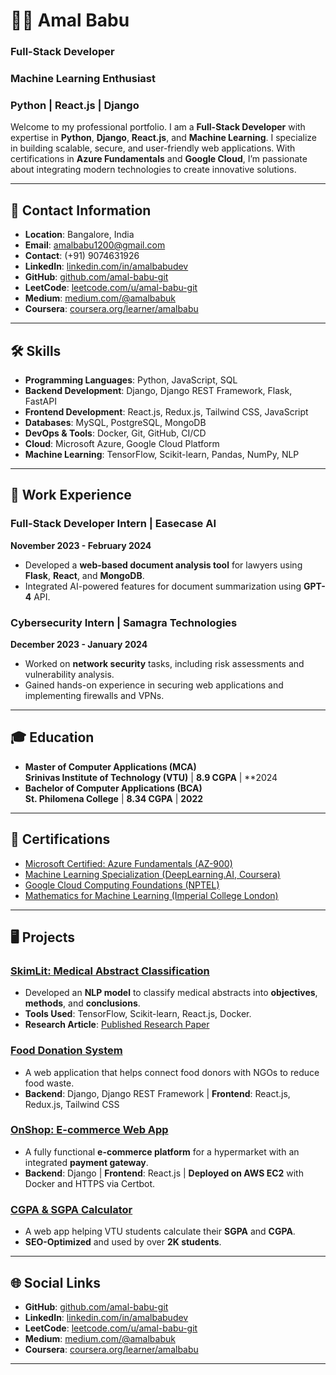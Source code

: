 # 👨‍💻 Amal Babu  
### Full-Stack Developer  
### Machine Learning Enthusiast  
### Python | React.js | Django


Welcome to my professional portfolio. I am a **Full-Stack Developer** with expertise in **Python**, **Django**, **React.js**, and **Machine Learning**. I specialize in building scalable, secure, and user-friendly web applications. With certifications in **Azure Fundamentals** and **Google Cloud**, I’m passionate about integrating modern technologies to create innovative solutions.

---

## 📍 Contact Information

- **Location**: Bangalore, India
- **Email**: [amalbabu1200@gmail.com](mailto:amalbabu1200@gmail.com)
- **Contact**: (+91) 9074631926
- **LinkedIn**: <a href="https://www.linkedin.com/in/amalbabudev" target="_blank">linkedin.com/in/amalbabudev</a>
- **GitHub**: <a href="https://github.com/amal-babu-git" target="_blank">github.com/amal-babu-git</a>
- **LeetCode**: <a href="https://leetcode.com/u/amal-babu-git" target="_blank">leetcode.com/u/amal-babu-git</a>
- **Medium**: <a href="https://medium.com/@amalbabuk" target="_blank">medium.com/@amalbabuk</a>
- **Coursera**: <a href="https://www.coursera.org/learner/amalbabu" target="_blank">coursera.org/learner/amalbabu</a>

---



## 🛠️ Skills

- **Programming Languages**: Python, JavaScript, SQL
- **Backend Development**: Django, Django REST Framework, Flask, FastAPI
- **Frontend Development**: React.js, Redux.js, Tailwind CSS, JavaScript
- **Databases**: MySQL, PostgreSQL, MongoDB
- **DevOps & Tools**: Docker, Git, GitHub, CI/CD
- **Cloud**: Microsoft Azure, Google Cloud Platform
- **Machine Learning**: TensorFlow, Scikit-learn, Pandas, NumPy, NLP

---

## 💼 Work Experience

### Full-Stack Developer Intern | Easecase AI  
**November 2023 - February 2024**  
- Developed a **web-based document analysis tool** for lawyers using **Flask**, **React**, and **MongoDB**.  
- Integrated AI-powered features for document summarization using **GPT-4** API.

### Cybersecurity Intern | Samagra Technologies  
**December 2023 - January 2024**  
- Worked on **network security** tasks, including risk assessments and vulnerability analysis.  
- Gained hands-on experience in securing web applications and implementing firewalls and VPNs.

---

## 🎓 Education

- **Master of Computer Applications (MCA)**  
  **Srinivas Institute of Technology (VTU)** | **8.9 CGPA** | **2024
- **Bachelor of Computer Applications (BCA)**  
  **St. Philomena College** | **8.34 CGPA** | **2022**

---

## 🌟 Certifications

- [Microsoft Certified: Azure Fundamentals (AZ-900)](https://www.credly.com/badges/e6115f54-1354-4f71-a0a7-07615762b6fd/linked_in_profile)
- [Machine Learning Specialization (DeepLearning.AI, Coursera)](https://www.coursera.org/account/accomplishments/specialization/HYGYCXYPBVND?utm_source=link&utm_medium=certificate&utm_content=cert_image&utm_campaign=sharing_cta&utm_product=s12n)
- [Google Cloud Computing Foundations (NPTEL)](https://archive.nptel.ac.in/content/noc/NOC23/SEM2/Ecertificates/106/noc23-cs90/Course/NPTEL23CS90S84140058020285070.pdf)
- [Mathematics for Machine Learning (Imperial College London)](https://www.coursera.org/account/accomplishments/specialization/23Q6S6A6VZRL)

---

## 🖥️ Projects

### [SkimLit: Medical Abstract Classification](https://github.com/amal-babu-git)  
- Developed an **NLP model** to classify medical abstracts into **objectives**, **methods**, and **conclusions**.  
- **Tools Used**: TensorFlow, Scikit-learn, React.js, Docker.  
- **Research Article**: [Published Research Paper](https://www.ijrar.org/papers/IJRAR1DUP049.pdf)

### [Food Donation System](https://github.com/amal-babu-git/food-donation-system)  
- A web application that helps connect food donors with NGOs to reduce food waste.  
- **Backend**: Django, Django REST Framework | **Frontend**: React.js, Redux.js, Tailwind CSS

### [OnShop: E-commerce Web App](https://onshopweb.web.app/)  
- A fully functional **e-commerce platform** for a hypermarket with an integrated **payment gateway**.  
- **Backend**: Django | **Frontend**: React.js | **Deployed on AWS EC2** with Docker and HTTPS via Certbot.

### [CGPA & SGPA Calculator](https://cgpa-sgpa.web.app/)  
- A web app helping VTU students calculate their **SGPA** and **CGPA**.  
- **SEO-Optimized** and used by over **2K students**.

---

## 🌐 Social Links

- **GitHub**: <a href="https://github.com/amal-babu-git" target="_blank">github.com/amal-babu-git</a>  
- **LinkedIn**: <a href="https://www.linkedin.com/in/amalbabudev" target="_blank">linkedin.com/in/amalbabudev</a>  
- **LeetCode**: <a href="https://leetcode.com/u/amal-babu-git" target="_blank">leetcode.com/u/amal-babu-git</a>  
- **Medium**: <a href="https://medium.com/@amalbabuk" target="_blank">medium.com/@amalbabuk</a>  
- **Coursera**: <a href="https://www.coursera.org/learner/amalbabu" target="_blank">coursera.org/learner/amalbabu</a>

---
